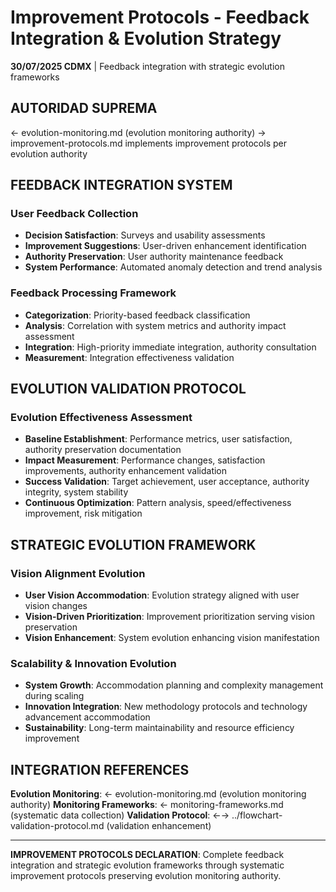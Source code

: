 # Improvement Protocols - Feedback Integration & Evolution Strategy

**30/07/2025 CDMX** | Feedback integration with strategic evolution frameworks

## AUTORIDAD SUPREMA
← evolution-monitoring.md (evolution monitoring authority) → improvement-protocols.md implements improvement protocols per evolution authority

## FEEDBACK INTEGRATION SYSTEM

### User Feedback Collection
- **Decision Satisfaction**: Surveys and usability assessments
- **Improvement Suggestions**: User-driven enhancement identification
- **Authority Preservation**: User authority maintenance feedback
- **System Performance**: Automated anomaly detection and trend analysis

### Feedback Processing Framework
- **Categorization**: Priority-based feedback classification
- **Analysis**: Correlation with system metrics and authority impact assessment
- **Integration**: High-priority immediate integration, authority consultation
- **Measurement**: Integration effectiveness validation

## EVOLUTION VALIDATION PROTOCOL

### Evolution Effectiveness Assessment
- **Baseline Establishment**: Performance metrics, user satisfaction, authority preservation documentation
- **Impact Measurement**: Performance changes, satisfaction improvements, authority enhancement validation
- **Success Validation**: Target achievement, user acceptance, authority integrity, system stability
- **Continuous Optimization**: Pattern analysis, speed/effectiveness improvement, risk mitigation

## STRATEGIC EVOLUTION FRAMEWORK

### Vision Alignment Evolution
- **User Vision Accommodation**: Evolution strategy aligned with user vision changes
- **Vision-Driven Prioritization**: Improvement prioritization serving vision preservation
- **Vision Enhancement**: System evolution enhancing vision manifestation

### Scalability & Innovation Evolution
- **System Growth**: Accommodation planning and complexity management during scaling
- **Innovation Integration**: New methodology protocols and technology advancement accommodation
- **Sustainability**: Long-term maintainability and resource efficiency improvement

## INTEGRATION REFERENCES
**Evolution Monitoring**: ← evolution-monitoring.md (evolution monitoring authority)
**Monitoring Frameworks**: ← monitoring-frameworks.md (systematic data collection)
**Validation Protocol**: ←→ ../flowchart-validation-protocol.md (validation enhancement)

---
**IMPROVEMENT PROTOCOLS DECLARATION**: Complete feedback integration and strategic evolution frameworks through systematic improvement protocols preserving evolution monitoring authority.
